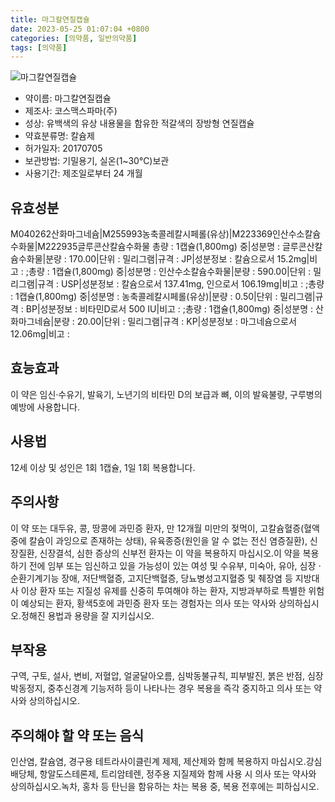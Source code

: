 ```yaml
---
title: 마그칼연질캡슐
date: 2023-05-25 01:07:04 +0800
categories: [의약품, 일반의약품]
tags: [의약품]
---
```

![마그칼연질캡슐](https://nedrug.mfds.go.kr/pbp/cmn/itemImageDownload/150470345187400093)

- 약이름: 마그칼연질캡슐
- 제조사: 코스맥스파마(주)
- 성상: 유백색의 유상 내용물을 함유한 적갈색의 장방형 연질캡슐
- 약효분류명: 칼슘제
- 허가일자: 20170705
- 보관방법: 기밀용기, 실온(1~30℃)보관
- 사용기간: 제조일로부터 24 개월
## 유효성분
M040262산화마그네슘|M255993농축콜레칼시페롤(유상)|M223369인산수소칼슘수화물|M222935글루콘산칼슘수화물
총량 : 1캡슐(1,800mg) 중|성분명 : 글루콘산칼슘수화물|분량 : 170.00|단위 : 밀리그램|규격 : JP|성분정보 : 칼슘으로서 15.2mg|비고 : ;총량 : 1캡슐(1,800mg) 중|성분명 : 인산수소칼슘수화물|분량 : 590.00|단위 : 밀리그램|규격 : USP|성분정보 : 칼슘으로서 137.41mg, 인으로서 106.19mg|비고 : ;총량 : 1캡슐(1,800mg) 중|성분명 : 농축콜레칼시페롤(유상)|분량 : 0.50|단위 : 밀리그램|규격 : BP|성분정보 : 비타민D로서 500 IU|비고 : ;총량 : 1캡슐(1,800mg) 중|성분명 : 산화마그네슘|분량 : 20.00|단위 : 밀리그램|규격 : KP|성분정보 : 마그네슘으로서 12.06mg|비고 :
## 효능효과
이 약은 임신·수유기, 발육기, 노년기의 비타민 D의 보급과 뼈, 이의 발육불량, 구루병의 예방에 사용합니다.
## 사용법
12세 이상 및 성인은 1회 1캡슐, 1일 1회 복용합니다.
## 주의사항
이 약 또는 대두유, 콩, 땅콩에 과민증 환자, 만 12개월 미만의 젖먹이, 고칼슘혈증(혈액중에 칼슘이 과잉으로 존재하는 상태), 유육종증(원인을 알 수 없는 전신 염증질환), 신장질환, 신장결석, 심한 증상의 신부전 환자는 이 약을 복용하지 마십시오.이 약을 복용하기 전에 임부 또는 임신하고 있을 가능성이 있는 여성 및 수유부, 미숙아, 유아, 심장ㆍ순환기계기능 장애, 저단백혈증, 고지단백혈증, 당뇨병성고지혈증 및 췌장염 등 지방대사 이상 환자 또는 지질성 유제를 신중히 투여해야 하는 환자, 지방과부하로 특별한 위험이 예상되는 환자, 황색5호에 과민증 환자 또는 경험자는 의사 또는 약사와 상의하십시오.정해진 용법과 용량을 잘 지키십시오.
## 부작용
구역, 구토, 설사, 변비, 저혈압, 얼굴달아오름, 심박동불규칙, 피부발진, 붉은 반점, 심장박동정지, 중추신경계 기능저하 등이 나타나는 경우 복용을 즉각 중지하고 의사 또는 약사와 상의하십시오.
## 주의해야 할 약 또는 음식
인산염, 칼슘염, 경구용 테트라사이클린계 제제, 제산제와 함께 복용하지 마십시오.강심배당체, 항알도스테론제, 트리암테렌, 정주용 지질제와 함께 사용 시 의사 또는 약사와 상의하십시오.녹차, 홍차 등 탄닌을 함유하는 차는 복용 중, 복용 전후에는 피하십시오.
